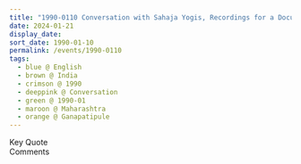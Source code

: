```yaml
---
title: "1990-0110 Conversation with Sahaja Yogis, Recordings for a Documentary, Seashore, Gaṇapatīpuḷe, Maharashtra, India"
date: 2024-01-21
display_date: 
sort_date: 1990-01-10
permalink: /events/1990-0110
tags:
  - blue @ English
  - brown @ India
  - crimson @ 1990
  - deeppink @ Conversation
  - green @ 1990-01
  - maroon @ Maharashtra
  - orange @ Ganapatipule
---
```


<wave-list>
  <list-title color="green" width="75">Key Quote</list-title>
  <list-item color="BlanchedAlmond"  width="200"></list-item>
  <list-item color="Lavender"></list-item>
  <list-item color="BlanchedAlmond"></list-item>
</wave-list>

<br>

<wave-list>
  <list-title color="green" width="75">Comments</list-title>
  <list-item color="BlanchedAlmond"  width="200"></list-item>
  <list-item color="Lavender"></list-item>
  <list-item color="BlanchedAlmond"></list-item>
</wave-list>